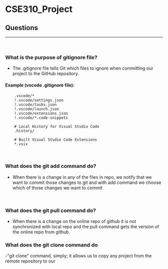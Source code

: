# CSE310_Project

## Questions

---

<br/>

### What is the purpose of gitignore file?

- The .gitignore file tells Git which files to ignore when committing our project to the GitHub repository.

#### Example (vscode .gitignore file):

```
    .vscode/*
    !.vscode/settings.json
    !.vscode/tasks.json
    !.vscode/launch.json
    !.vscode/extensions.json
    !.vscode/*.code-snippets

    # Local History for Visual Studio Code
    .history/

    # Built Visual Studio Code Extensions
    *.vsix
```
<br/>

###  What does the git add command do?

- When there is a change in any of the files in repo, we notify that we want to commit those changes to git and with add command we choose which of those changes we want to commit

<br/>

###  What does the git pull command do?

- When there is a change on the online repo of github it is not synchronized with local repo and the pull command gets the version of the online repo from github.


### What does the git clone command do
-"git clone" command, simply; it allows us to copy any project from the remote repository to our